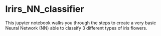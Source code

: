 # Irirs_NN_classifier
This jupyter notebook walks you through the steps to create a very basic Neural Network (NN) able to classify 3 different types of iris flowers.
